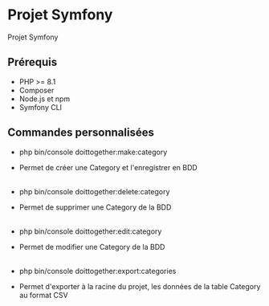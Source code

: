 # Projet Symfony

Projet Symfony

## Prérequis
- PHP >= 8.1
- Composer
- Node.js et npm
- Symfony CLI

## Commandes personnalisées
- php bin/console doittogether:make:category
- Permet de créer une Category et l'enregistrer en BDD <br><br>

- php bin/console doittogether:delete:category
- Permet de supprimer une Category de la BDD <br><br>

- php bin/console doittogether:edit:category
- Permet de modifier une Category de la BDD <br><br>

- php bin/console doittogether:export:categories
- Permet d'exporter à la racine du projet, les données de la table Category au format CSV <br><br>
